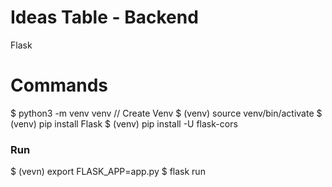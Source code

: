# Ideas Table - Backend

Flask

# Commands
$ python3 -m venv venv  // Create Venv
$ (venv) source venv/bin/activate
$ (venv) pip install Flask
$ (venv) pip install -U flask-cors

### Run
$ (vevn) export FLASK_APP=app.py
$ flask run